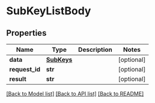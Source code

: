 # SubKeyListBody

## Properties
Name | Type | Description | Notes
------------ | ------------- | ------------- | -------------
**data** | [**SubKeys**](SubKeys.md) |  | [optional] 
**request_id** | **str** |  | [optional] 
**result** | **str** |  | [optional] 

[[Back to Model list]](../README.md#documentation-for-models) [[Back to API list]](../README.md#documentation-for-api-endpoints) [[Back to README]](../README.md)


